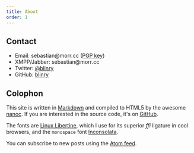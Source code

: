 ```yaml
---
title: About
order: 1
---
```


## Contact

- Email: <span>s<span title="ihate@spam.com</span>">e</span>bastian</span>&#64;morr<i title="</i>mailto:">.</i>cc ([PGP key](http://pgp.mit.edu:11371/pks/lookup?op=vindex&search=0x457598F2A624F8B6))
- XMPP/Jabber: <span>s<span title="ihate@spam.com</span>">e</span>bastian</span>&#64;morr<i title="</i>mailto:">.</i>cc
- Twitter: [@blinry](https://twitter.com/blinry)
- GitHub: [blinry](https://github.com/blinry)

## Colophon

This site is written in [Markdown](http://daringfireball.net/projects/markdown/) and compiled to HTML5 by the awesome [nanoc](http://nanoc.ws). If you are interested in the source code, it's on [GitHub](https://github.com/blinry/blog-morr-cc).

The fonts are [Linux Libertine](http://www.linuxlibertine.org/), which I use for its superior *ffi* ligature in cool browsers, and the `monospace` font [Inconsolata](http://www.levien.com/type/myfonts/inconsolata.html).

You can subscribe to new posts using the [Atom feed](/blog/feed/).

